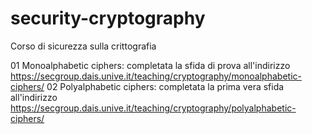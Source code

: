 # security-cryptography
Corso di sicurezza sulla crittografia

01 Monoalphabetic ciphers: completata la sfida di prova all'indirizzo https://secgroup.dais.unive.it/teaching/cryptography/monoalphabetic-ciphers/
02 Polyalphabetic ciphers: completata la prima vera sfida all'indirizzo https://secgroup.dais.unive.it/teaching/cryptography/polyalphabetic-ciphers/

